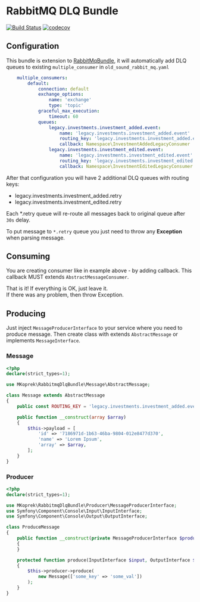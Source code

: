 # RabbitMQ DLQ Bundle

[![Build Status](https://app.travis-ci.com/mkoprek/rabbitmq-dlq-bundle.svg?branch=main)](https://app.travis-ci.com/mkoprek/rabbitmq-dlq-bundle)
[![codecov](https://codecov.io/gh/mkoprek/rabbitmq-dlq-bundle/branch/main/graph/badge.svg?token=LMQPX3EPHX)](https://codecov.io/gh/mkoprek/rabbitmq-dlq-bundle)

## Configuration
This bundle is extension to [RabbitMqBundle](https://github.com/php-amqplib/RabbitMqBundle), it will automatically add DLQ queues to existing `multiple_consumer` in `old_sound_rabbit_mq.yaml`

```yaml
    multiple_consumers:
        default:
            connection: default
            exchange_options:
                name: 'exchange'
                type: 'topic'
            graceful_max_execution:
                timeout: 60
            queues:
                legacy.investments.investment_added.event:
                    name: 'legacy.investments.investment_added.event'
                    routing_key: 'legacy.investments.investment_added.event'
                    callback: Namespace\InvestmentAddedLegacyConsumer
                legacy.investments.investment_edited.event:
                    name: 'legacy.investments.investment_edited.event'
                    routing_key: 'legacy.investments.investment_edited.event'
                    callback: Namespace\InvestmentEditedLegacyConsumer
```

After that configuration you will have 2 additional DLQ queues with routing keys:
* legacy.investments.investment_added.retry
* legacy.investments.investment_edited.retry

Each *.retry queue will re-route all messages back to original queue after `30s` delay.

To put message to `*.retry` queue you just need to throw any **Exception** when parsing message.

## Consuming

You are creating consumer like in example above - by adding callback. This callback MUST extends `AbstractMessageConsumer`.

That is it! If everything is OK, just leave it.<br/>
If there was any problem, then throw Exception.

## Producing

Just inject `MessageProducerInterface` to your service where you need to produce message.
Then create class with extends `AbstractMessage` or implements `MessageInterface`.

### Message
```php
<?php
declare(strict_types=1);

use MKoprek\RabbitmqDlqBundle\Message\AbstractMessage;

class Message extends AbstractMessage
{
    public const ROUTING_KEY = 'legacy.investments.investment_added.event';

    public function __construct(array $array)
    {
        $this->payload = [
            'id' => '7186971d-1b63-46ba-9804-012e8477d370',
            'name' => 'Lorem Ipsum',
            'array' => $array,
        ];
    }
}
```
### Producer
```php
<?php
declare(strict_types=1);

use MKoprek\RabbitmqDlqBundle\Producer\MessageProducerInterface;
use Symfony\Component\Console\Input\InputInterface;
use Symfony\Component\Console\Output\OutputInterface;

class ProduceMessage
{
    public function __construct(private MessageProducerInterface $producer)
    {
    }

    protected function produce(InputInterface $input, OutputInterface $output): void
    {
        $this->producer->produce(
            new Message(['some_key' => 'some_val'])
        );
    }
}

```
